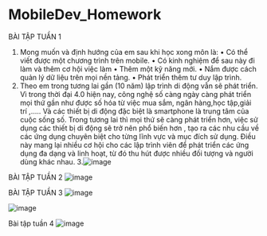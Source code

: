 # MobileDev_Homework
BÀI TẬP TUẦN 1
1.	Mong muốn và định hướng của em sau khi học xong môn là:
•	Có thể viết được một chương trình trên mobile.
•	Có kinh nghiệm để sau này đi làm và thêm cơ hội việc làm
•	Thêm một kỹ năng mới.
•	Nắm được cách quản lý dữ liệu trên mọi nền tảng.
•	Phát triển thêm tư duy lập trình.
2.	Theo em trong tương lai gần (10 năm) lập trình di động vẫn sẽ phát triển. Vì trong thời đại 4.0 hiện nay, công nghệ số càng ngày càng phát triển mọi thứ gần như được số hóa từ việc mua sắm, ngân hàng,học tập,giải trí ,….. Và các thiết bị di động đặc biệt là smartphone là trung tâm của cuộc sống  số.  Trong tương lai thì mọi thứ sẽ càng phát triển hơn, việc sử dụng các thiết bị di động sẽ trở nên phổ biến hơn , tạo ra các nhu cầu về các ứng dụng chuyên biệt cho từng lĩnh vực và mục đích sử dụng. Điều này mang lại nhiều cơ hội cho các lập trình viên để phát triển các ứng dụng đa dạng và linh hoạt, từ đó thu hút được nhiều đối tượng và người dùng khác nhau. 
3.![image](https://github.com/user-attachments/assets/1fd17463-494a-4485-80ec-c3d63cc61f47)



BÀI TẬP TUẦN 2
![image](https://github.com/user-attachments/assets/b0faadc9-75d9-469c-bdb4-76dc671efdc2)


BÀI TẬP TUẦN 3
![image](https://github.com/user-attachments/assets/5c9a363c-0bc1-48db-a65b-1a35bba76c34)

![image](https://github.com/user-attachments/assets/77891550-1d17-4eea-8981-62dd5ec34f8e)

Bài tập tuần 4
![image](https://github.com/user-attachments/assets/c40baee2-92ba-4026-bbb3-f381e9bbc6cc)









